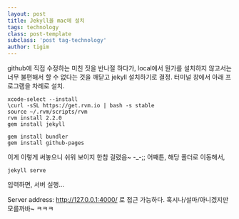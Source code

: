 ```yaml
---
layout: post
title: Jekyll을 mac에 설치
tags: technology  
class: post-template
subclass: 'post tag-technology' 
author: tigim 
---
```


github에 직접 수정하는 미친 짓을 반나절 하다가, local에서 뭔가를 설치하지 않고서는 너무 불편해서 할 수 없다는 것을 깨닫고 jekyll 설치하기로 결정. 터미널 창에서 아래 프로그램을 차례로 설치.

    xcode-select --install
    \curl -sSL https://get.rvm.io | bash -s stable
    source ~/.rvm/scripts/rvm
    rvm install 2.2.0
    gem install jekyll

    gem install bundler
    gem install github-pages

이게 이렇게 써놓으니 쉬워 보이지 한참 걸렸음~ -_-;;
어째튼, 해당 폴더로 이동해서,

    jekyll serve

입력하면, 서버 실행...

Server address: http://127.0.0.1:4000/ 로 접근 가능하다. 혹시나/설마/아니겠지만 모를까바~ ㅋㅋㅋ
